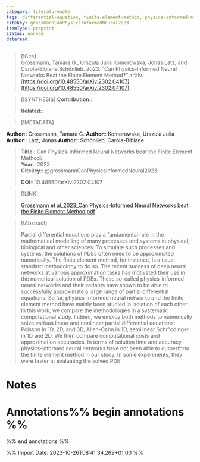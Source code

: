 ```yaml
---
category: literaturenote
tags: differential-equation, finite-element-method, physics-informed-model
citekey: grossmannCanPhysicsInformedNeural2023
itemType: preprint
status: unread  
dateread:  
---
```


> [!Cite]  
> Grossmann, Tamara G., Urszula Julia Komorowska, Jonas Latz, and Carola-Bibiane Schönlieb. 2023. “Can Physics-Informed Neural Networks Beat the Finite Element Method?” arXiv. [https://doi.org/10.48550/arXiv.2302.04107](https://doi.org/10.48550/arXiv.2302.04107).

> [!SYNTHESIS] 
>**Contribution**::
>
>**Related**:: 
>

> [!METADATA]  
>
**Author**:: Grossmann, Tamara G.
**Author**:: Komorowska, Urszula Julia
**Author**:: Latz, Jonas
**Author**:: Schönlieb, Carola-Bibiane<br>
> **Title**:: Can Physics-Informed Neural Networks beat the Finite Element Method?    
> **Year**:: 2023     
> **Citekey**:: @grossmannCanPhysicsInformedNeural2023    
>    
>    
>     
>    
>    
>     
>    
>**DOI**:: 10.48550/arXiv.2302.04107    
>

> [!LINK] 
>
> [Grossmann et al_2023_Can Physics-Informed Neural Networks beat the Finite Element Method.pdf](file:///Users/steven/Library/CloudStorage/GoogleDrive-steven.golovkine@ul.ie/My%20Drive/bibliography/arXiv/2023/Grossmann%20et%20al_2023_Can%20Physics-Informed%20Neural%20Networks%20beat%20the%20Finite%20Element%20Method.pdf).

>[!Abstract]
>
>Partial differential equations play a fundamental role in the mathematical modelling of many processes and systems in physical, biological and other sciences. To simulate such processes and systems, the solutions of PDEs often need to be approximated numerically. The finite element method, for instance, is a usual standard methodology to do so. The recent success of deep neural networks at various approximation tasks has motivated their use in the numerical solution of PDEs. These so-called physics-informed neural networks and their variants have shown to be able to successfully approximate a large range of partial differential equations. So far, physics-informed neural networks and the finite element method have mainly been studied in isolation of each other. In this work, we compare the methodologies in a systematic computational study. Indeed, we employ both methods to numerically solve various linear and nonlinear partial differential equations: Poisson in 1D, 2D, and 3D, Allen-Cahn in 1D, semilinear Schr\"odinger in 1D and 2D. We then compare computational costs and approximation accuracies. In terms of solution time and accuracy, physics-informed neural networks have not been able to outperform the finite element method in our study. In some experiments, they were faster at evaluating the solved PDE.
>>


# Notes<br>
# Annotations%% begin annotations %%  
 
  
%% end annotations %%

%% Import Date: 2023-10-26T08:41:34.269+01:00 %%
